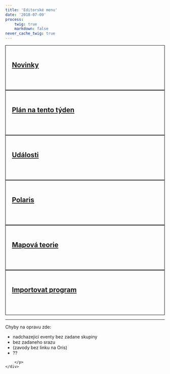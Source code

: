 ```yaml
---
title: 'Editorské menu'
date: '2018-07-09'
process:
    twig: true
    markdown: false
never_cache_twig: true
---
```

<style>
    .pure-u-1 a {
        display: block;
        border: solid black 1px;
        min-height: 100px;    
        padding: 20px;
}
</style>
<div class="pure-g">
    <div class="pure-u-1 pure-u-sm-1-2 pure-u-md-1-3">
        <a href="/auth/novinky">
            <h2>Novinky</h2>
        </a>
    </div>
    <div class="pure-u-1 pure-u-sm-1-2 pure-u-md-1-3">
        <a href="/auth/plan">
            <h2>Plán na tento týden</h2>
        </a>
    </div>
    <div class="pure-u-1 pure-u-sm-1-2 pure-u-md-1-3">
        <a href="/auth/events">
            <h2>Události</h2>
        </a>
    </div>
    <div class="pure-u-1 pure-u-sm-1-2 pure-u-md-1-3">
        <a href="/auth/polaris">
            <h2>Polaris</h2>
        </a>
    </div>
    <div class="pure-u-1 pure-u-sm-1-2 pure-u-md-1-3">
        <a href="/auth/maptheory">
            <h2>Mapová teorie</h2>
        </a>
    </div>
    <div class="pure-u-1 pure-u-sm-1-2 pure-u-md-1-3">
        <a href="/auth/nahrat-program">
            <h2>Importovat program</h2>
        </a>
    </div>
</div>
<hr>
    <div>
        <p>Chyby na opravu zde:
            <ul>
                <li>nadchazejici eventy bez zadane skupiny</li>
                <li>bez zadaneho srazu</li>
                <li>(zavody bez linku na Oris)</li>
                <li>??</li>                
            </ul>
            
        </p>
    </div>
